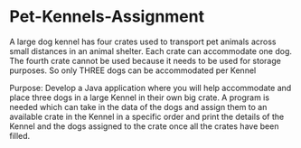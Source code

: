 # Pet-Kennels-Assignment

A large dog kennel has four crates used to transport pet animals across small distances in an animal shelter. 
Each crate can accommodate one dog. The fourth crate cannot be used because it needs to be used for storage 
purposes. So only THREE dogs can be accommodated per Kennel

Purpose: Develop a Java application where you will help accommodate and place three dogs in a large Kennel 
in their own big crate. A program is needed which can take in the data of the dogs and assign them to an 
available crate in the Kennel in a specific order and print the details of the Kennel and the dogs assigned 
to the crate once all the crates have been filled.
